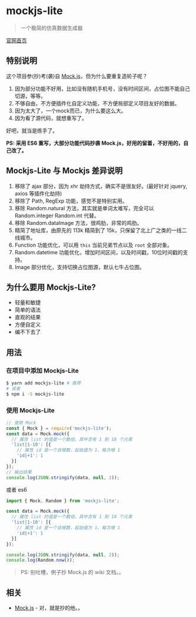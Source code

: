 # mockjs-lite

> 一个极简的仿真数据生成器

[官网首页](https://mockjs-lite.js.org)


## 特别说明

这个项目参(抄)考(袭)自 [Mock.js](https://github.com/nuysoft/Mock)，但为什么要重复造轮子呢？

1. 因为部分功能不好用，比如没有随机手机号，没有时间区间，占位图不能自己切源，等等。
1. 不够自由，不方便插件化自定义功能，不方便局部定义项目友好的数据。
1. 因为太大了，一个mock而已，为什么要这么大。
1. 因为看了源代码，就想重写了。

好吧，就当是练手了。  

**PS: 采用 ES6 重写，大部分功能代码抄袭 Mock.js，好用的留着，不好用的，自己改了。**


## Mockjs-Lite 与 Mockjs 差异说明

1. 移除了 ajax 部分，因为 xhr 劫持方式，确实不是很友好。(最好针对 jquery, axios 等插件化劫持)
1. 移除了 Path, RegExp 功能，感觉不是特别实用。
1. 移除 Random.natural 方法，其实就是单词太难写，完全可以 Random.integer Random.int 代替。
1. 移除 Random.dataImage 方法，很鸡肋，非常的鸡肋。
1. 精简了地址库，由原先的 113k 精简到了 15k，只保留了北上广之类的一线二线城市。
1. Function 功能优化，可以用 `this` 当前兄弟节点以及 `root` 全部对象。
1. Random.datetime 功能优化，增加时间区间，以及时间戳，10位时间戳的支持。
1. Image 部分优化，支持切换占位图源，默认七牛占位图。


## 为什么要用 Mockjs-Lite?

* 轻量和敏捷
* 简单的语法
* 直观的结果
* 方便自定义
* 编不下去了


## 用法

### 在项目中添加 Mockjs-Lite

```sh
$ yarn add mockjs-lite # 推荐
# 或者
$ npm i -S mockjs-lite
```

### 使用 Mockjs-Lite

```js
// 使用 Mock
const { Mock } = require('mockjs-lite');
const data = Mock.mock({
  // 属性 list 的值是一个数组，其中含有 1 到 10 个元素
  'list|1-10': [{
    // 属性 id 是一个自增数，起始值为 1，每次增 1
    'id|+1': 1
  }]
});
// 输出结果
console.log(JSON.stringify(data, null, 2));
```

或者 es6

```js
import { Mock, Random } from 'mockjs-lite';

const data = Mock.mock({
  // 属性 list 的值是一个数组，其中含有 1 到 10 个元素
  'list|1-10': [{
    // 属性 id 是一个自增数，起始值为 1，每次增 1
    'id|+1': 1
  }]
});

console.log(JSON.stringify(data, null, 2));
console.log(Random.now());
```

> PS: 别吐槽，例子抄 Mock.js 的 wiki 文档。。


## 相关

* [Mock.js](https://github.com/nuysoft/Mock) - 对，就是抄的他。。

